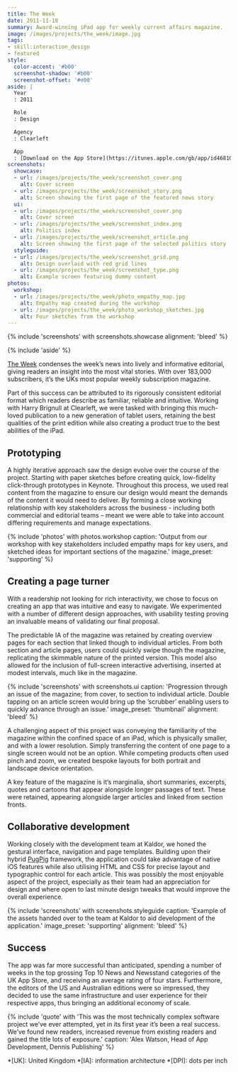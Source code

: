 ```yaml
---
title: The Week
date: 2011-11-18
summary: Award-winning iPad app for weekly current affairs magazine.
image: /images/projects/the_week/image.jpg
tags:
- skill:interaction_design
- featured
style:
  color-accent: '#b00'
  screenshot-shadow: '#b00'
  screenshot-offset: '#e00'
aside: |
  Year
  : 2011

  Role
  : Design

  Agency
  : Clearleft

  App
  : [Download on the App Store](https://itunes.apple.com/gb/app/id468108781)
screenshots:
  showcase:
  - url: /images/projects/the_week/screenshot_cover.png
    alt: Cover screen
  - url: /images/projects/the_week/screenshot_story.png
    alt: Screen showing the first page of the featured news story
  ui:
  - url: /images/projects/the_week/screenshot_cover.png
    alt: Cover screen
  - url: /images/projects/the_week/screenshot_index.png
    alt: Politics index
  - url: /images/projects/the_week/screenshot_article.png
    alt: Screen showing the first page of the selected politics story
  styleguide:
  - url: /images/projects/the_week/screenshot_grid.png
    alt: Design overlaid with red grid lines
  - url: /images/projects/the_week/screenshot_type.png
    alt: Example screen featuring dummy content
photos:
  workshop:
  - url: /images/projects/the_week/photo_empathy_map.jpg
    alt: Empathy map created during the workshop
  - url: /images/projects/the_week/photo_workshop_sketches.jpg
    alt: Four sketches from the workshop
---
```

{% include 'screenshots' with screenshots.showcase
  alignment: 'bleed'
%}

{% include 'aside' %}

[The Week][1] condenses the week’s news into lively and informative editorial, giving readers an insight into the most vital stories. With over 183,000 subscribers, it’s the UKs most popular weekly subscription magazine.

Part of this success can be attributed to its rigorously consistent editorial format which readers describe as familiar, reliable and intuitive. Working with Harry Brignull at Clearleft, we were tasked with bringing this much-loved publication to a new generation of tablet users, retaining the best qualities of the print edition while also creating a product true to the best abilities of the iPad.

## Prototyping

A highly iterative approach saw the design evolve over the course of the project. Starting with paper sketches before creating quick, low-fidelity click-through prototypes in Keynote. Throughout this process, we used real content from the magazine to ensure our design would meant the demands of the content it would need to deliver. By forming a close working relationship with key stakeholders across the business - including both commercial and editorial teams – meant we were able to take into account differing requirements and manage expectations.

{% include 'photos' with photos.workshop
  caption: 'Output from our workshop with key stakeholders included empathy maps for key users, and sketched ideas for important sections of the magazine.'
  image_preset: 'supporting'
%}

## Creating a page turner

With a readership not looking for rich interactivity, we chose to focus on creating an app that was intuitive and easy to navigate. We experimented with a number of different design approaches, with usability testing proving an invaluable means of validating our final proposal.

The predictable IA of the magazine was retained by creating overview pages for each section that linked though to individual articles. From both section and article pages, users could quickly swipe though the magazine, replicating the skimmable nature of the printed version. This model also allowed for the inclusion of full-screen interactive advertising, inserted at modest intervals, much like in the magazine.

{% include 'screenshots' with screenshots.ui
  caption: 'Progression through an issue of the magazine; from cover, to section to individual article. Double tapping on an article screen would bring up the ’scrubber’ enabling users to quickly advance through an issue.'
  image_preset: 'thumbnail'
  alignment: 'bleed'
%}

A challenging aspect of this project was conveying the familiarity of the magazine within the confined space of an iPad, which is physically smaller, and with a lower resolution. Simply transferring the content of one page to a single screen would not be an option. While competing products often used pinch and zoom, we created bespoke layouts for both portrait and landscape device orientation.

A key feature of the magazine is it’s marginalia, short summaries, excerpts, quotes and cartoons that appear alongside longer passages of text. These were retained, appearing alongside larger articles and linked from section fronts.

## Collaborative development

Working closely with the development team at Kaldor, we honed the gestural interface, navigation and page templates. Building upon their hybrid [PugPig][2] framework, the application could take advantage of native iOS features while also utilising HTML and CSS for precise layout and typographic control for each article. This was possibly the most enjoyable aspect of the project, especially as their team had an appreciation for design and where open to last minute design tweaks that would improve the overall experience.

{% include 'screenshots' with screenshots.styleguide
  caption: 'Example of the assets handed over to the team at Kaldor to aid development of the application.'
  image_preset: 'supporting'
  alignment: 'bleed'
%}

## Success

The app was far more successful than anticipated, spending a number of weeks in the top grossing Top 10 News and Newsstand categories of the UK App Store, and receiving an average rating of four stars. Furthermore, the editors of the US and Australian editions were so impressed, they decided to use the same infrastructure and user experience for their respective apps, thus bringing an additional economy of scale.

{% include 'quote' with 'This was the most technically complex software project we’ve ever attempted, yet in its first year it’s been a real success. We’ve found new readers, increased revenue from existing readers and gained the title lots of exposure.'
  caption: 'Alex Watson, Head of App Development, Dennis Publishing'
%}

[1]: http://www.theweek.co.uk
[2]: https://pugpig.com

*[UK]: United Kingdom
*[IA]: information architecture
*[DPI]: dots per inch
